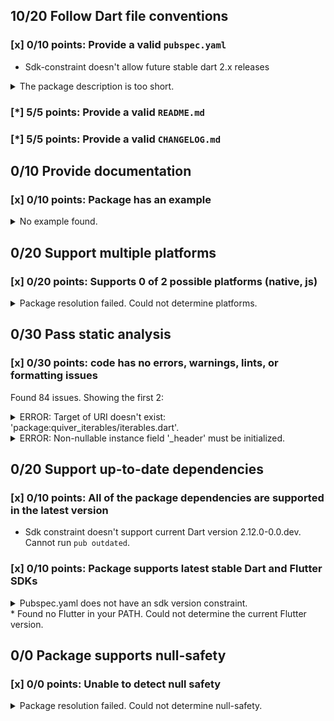 ## 10/20 Follow Dart file conventions

### [x] 0/10 points: Provide a valid `pubspec.yaml`

* Sdk-constraint doesn't allow future stable dart 2.x releases
<details>
<summary>
The package description is too short.
</summary>

Add more detail to the `description` field of `pubspec.yaml`. Use 60 to 180 characters to describe the package, what it does, and its target use case.
</details>

### [*] 5/5 points: Provide a valid `README.md`


### [*] 5/5 points: Provide a valid `CHANGELOG.md`


## 0/10 Provide documentation

### [x] 0/10 points: Package has an example

<details>
<summary>
No example found.
</summary>

See [package layout](https://dart.dev/tools/pub/package-layout#examples) guidelines on how to add an example.
</details>

## 0/20 Support multiple platforms

### [x] 0/20 points: Supports 0 of 2 possible platforms (native, js)

<details>
<summary>
Package resolution failed. Could not determine platforms.
</summary>

Run `pub get` for more information.
</details>

## 0/30 Pass static analysis

### [x] 0/30 points: code has no errors, warnings, lints, or formatting issues

Found 84 issues. Showing the first 2:

<details>
<summary>
ERROR: Target of URI doesn't exist: 'package:quiver_iterables/iterables.dart'.
</summary>

`lib/skiplist.dart:12:8`

```
   ╷
12 │ import "package:quiver_iterables/iterables.dart" as iterables;
   │        ^^^^^^^^^^^^^^^^^^^^^^^^^^^^^^^^^^^^^^^^^
   ╵
```

To reproduce make sure you are using [pedantic](https://pub.dev/packages/pedantic#using-the-lints) and run `dartanalyzer lib/skiplist.dart`
</details>
<details>
<summary>
ERROR: Non-nullable instance field '_header' must be initialized.
</summary>

`lib/skiplist.dart:48:3`

```
   ╷
48 │   SkipList({double this.p: 1 / 4, int this.maxLevel: 8}) {
   │   ^^^^^^^^
   ╵
```

To reproduce make sure you are using [pedantic](https://pub.dev/packages/pedantic#using-the-lints) and run `dartanalyzer lib/skiplist.dart`
</details>

## 0/20 Support up-to-date dependencies

### [x] 0/10 points: All of the package dependencies are supported in the latest version

* Sdk constraint doesn't support current Dart version 2.12.0-0.0.dev. Cannot run `pub outdated`.

### [x] 0/10 points: Package supports latest stable Dart and Flutter SDKs

<details>
<summary>
Pubspec.yaml does not have an sdk version constraint.
</summary>

Try adding an sdk constraint to your `pubspec.yaml`
</details>
* Found no Flutter in your PATH. Could not determine the current Flutter version.

## 0/0 Package supports null-safety

### [x] 0/0 points: Unable to detect null safety

<details>
<summary>
Package resolution failed. Could not determine null-safety.
</summary>

Run `pub get` for more information.
</details>